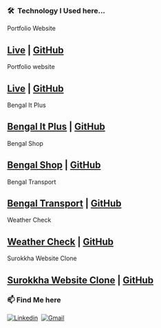 ### 🛠 &nbsp;Technology I Used here...

Portfolio Website
## [Live](https://sunjid-dev.web.app/) | [GitHub](https://github.com/sunjid-git/sunjid-hasan)

Portfolio website
## [Live](https://sunjid-hasan.web.app/) | [GitHub](https://github.com/sunjid-git/sunjid-portfolio-website)

Bengal It Plus
## [Bengal It Plus](https://bengal-it-plus.web.app/) | [GitHub](https://github.com/sunjid-git/bengal-it-plus)

Bengal Shop
## [Bengal Shop](https://bengalshop-buy.web.app/home) | [GitHub](https://github.com/sunjid-git/bengal-shop-client)

Bengal Transport
## [Bengal Transport](https://keen-lewin-28a3ed.netlify.app/) | [GitHub](https://github.com/sunjid-git/bengal-transport)

Weather Check
## [Weather Check](https://sunjid-git.github.io/weatherCheck/) | [GitHub](https://github.com/sunjid-git/weatherCheck)

Surokkha Website Clone
## [Surokkha Website Clone](https://0zr7cfqfmwk1zfncafdgig-on.drv.tw/Websites/www.surokkha-website.com/html/home.html) | [GitHub](https://github.com/sunjid-git/covid-19-vaccine-website)








### 📫 Find Me here
[![Linkedin](https://img.shields.io/badge/-LinkedIn-05122A?style=flat&logo=Linkedin&logoColor=blue)](https://www.linkedin.com/in/sunjid-in/)&nbsp;
[![Gmail](https://img.shields.io/badge/-Gmail-05122A?style=flat&logo=Gmail&logoColor=red)](mailto:sunjid.info@gmail.com)&nbsp;
